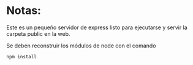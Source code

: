 # Notas:

Este es un pequeño servidor de express listo para ejecutarse y servir la carpeta public en la web.

Se deben reconstruir los módulos de node con el comando

```
npm install
```
